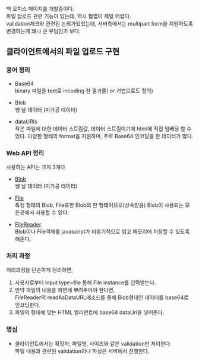 백 오피스 페이지를 개발중이다.\
파일 업로드 관련 기능이 있는데, 역시 협엽이 제일 어렵다.\
validation체크와 관련된 논의가있었는데, 서버측에서는 multipart form을 지원하도록 변경하는게 꽤나 큰 부담인가 보다.

## 클라이언트에서의 파일 업로드 구현

### 용어 정리

- Base64\
  binary 파일을 text로 incoding 한 결과물( or 기법으로도 정의)

- Blob\
  쌩 날 데이터 (미가공 데이터)

- dataURIs\
  작은 파일에 대한 데이터 스트림값, 데이터 스트림이기에 html에 직접 임베딩 할 수 있다. 다양한 형태의 format을 지원하며, 주로 Base64 인코딩을 한 데이터가 많다.

### Web API 정리

사용하는 API는 크게 3개다

- [Blob](https://developer.mozilla.org/ko/docs/Web/API/Blob)\
  쌩 날 데이터 (미가공 데이터)

- [File](https://developer.mozilla.org/ko/docs/Web/API/File)\
  특정 형태의 Blob, File또한 Blob의 한 형태이므로(상속받음) Blob이 사용되는 모든곳에서 사용할 수 있다.

- [FileReader](https://developer.mozilla.org/ko/docs/Web/API/FileReader)\
  Blob이나 File객체를 javascript가 비동기적으로 읽고 메모리에 저장할 수 있도록 해준다.

### 처리 과정

처리과정을 단순하게 정리하면,

1. 사용자로부터 input type=file 통해 File instance를 입력받는다.
2. 만약 파일의 내용을 화면에 뿌려주어야 한다면, \
   FileReader의 readAsDataURL메소드를 통해 Blob형태인 데이터를 base64로 인코딩한다.
3. 파일의 형태에 맞는 HTML 엘리먼트에 base64 dataUrl을 넣어준다.

### 명심

- 클라이언트에서는 확장자, 파일명, 사이즈와 같은 validation만 처리한다.\
  파일 내용과 관련된 validation이나 파싱은 서버에서 진행한다.
